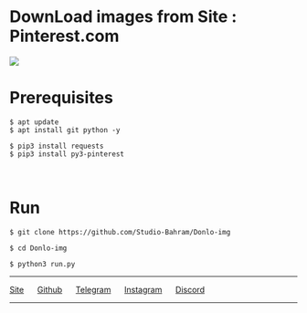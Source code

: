 <h1>DownLoad images from Site : Pinterest.com</h1>
<img src="https://studiobahram.ir/img/logoST.jpg">
<h1>Prerequisites</h1>
<pre>
<code>$ apt update 
$ apt install git python -y<br />
$ pip3 install requests
$ pip3 install py3-pinterest</code>
</pre>
<br />
<h1>Run</h1>
<pre>
<code>$ git clone https://github.com/Studio-Bahram/Donlo-img <br />
$ cd Donlo-img <br />
$ python3 run.py</code>
</pre>
<hr />
<a href="https://StudioBahram.ir">Site</a>
&nbsp;&nbsp;&nbsp;&nbsp;
<a href="https://github.com/Studio-Bahram">Github</a>
&nbsp;&nbsp;&nbsp;&nbsp;
<a href="https://t.me/Studio_Bahram">Telegram</a>
&nbsp;&nbsp;&nbsp;&nbsp;
<a href="https://instagram.com/Studio_Bahram.ir">Instagram</a>
&nbsp;&nbsp;&nbsp;&nbsp;
<a href="https://discord.gg/Kmy258R">Discord</a><hr />
